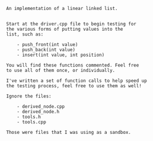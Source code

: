 	An implementation of a linear linked list.


	Start at the driver.cpp file to begin testing for 
	the various forms of putting values into the 
	list, such as:
		
		- push_front(int value)
		- push_back(int value)
		- insert(int value, int position)

	You will find these functions commented. Feel free 
	to use all of them once, or individually.

	I've written a set of function calls to help speed up 
	the testing process, feel free to use them as well!	

	Ignore the files:
		
		- derived_node.cpp
		- derived_node.h
		- tools.h
		- tools.cpp

	Those were files that I was using as a sandbox.
